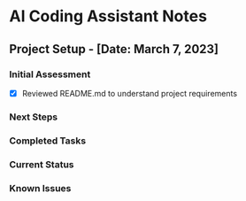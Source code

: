# AI Coding Assistant Notes

## Project Setup - [Date: March 7, 2023]

### Initial Assessment
- [x] Reviewed README.md to understand project requirements

### Next Steps


### Completed Tasks

### Current Status

### Known Issues
